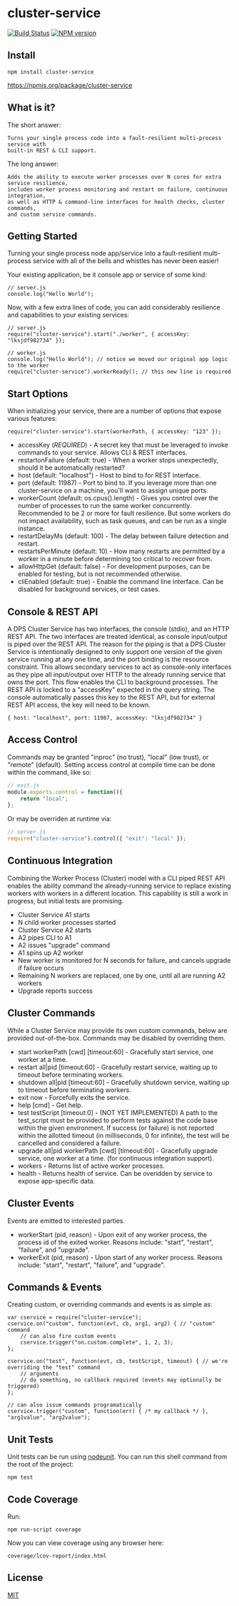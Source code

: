 # cluster-service

[![Build Status](https://travis-ci.org/godaddy/node-cluster-service.png)](https://travis-ci.org/godaddy/node-cluster-service) [![NPM version](https://badge.fury.io/js/cluster-service.png)](http://badge.fury.io/js/cluster-service)


## Install

	npm install cluster-service

https://npmjs.org/package/cluster-service


## What is it?

The short answer:

	Turns your single process code into a fault-resilient multi-process service with
	built-in REST & CLI support.

The long answer:

	Adds the ability to execute worker processes over N cores for extra service resilience,
	includes worker process monitoring and restart on failure, continuous integration,
	as well as HTTP & command-line interfaces for health checks, cluster commands,
	and custom service commands.


 
## Getting Started

Turning your single process node app/service into a fault-resilient multi-process service with all of the bells and whistles has never been easier!

Your existing application, be it console app or service of some kind:

	// server.js
	console.log("Hello World");

Now, with a few extra lines of code, you can add considerably resilience and capabilities to your existing services:

	// server.js
	require("cluster-service").start("./worker", { accessKey: "lksjdf982734" });

	// worker.js
	console.log("Hello World"); // notice we moved our original app logic to the worker
	require("cluster-service").workerReady(); // this new line is required

	

## Start Options

When initializing your service, there are a number of options that expose various features:

	require("cluster-service").start(workerPath, { accessKey: "123" });

* accessKey (*REQUIRED*) - A secret key that must be leveraged to invoke commands to your service. Allows CLI & REST interfaces.
* restartonFailure (default: true) - When a worker stops unexpectedly, should it be automatically restarted?
* host (default: "localhost") - Host to bind to for REST interface.
* port (default: 11987) - Port to bind to. If you leverage more than one cluster-service on a machine, you'll want to assign unique ports.
* workerCount (default: os.cpus().length) - Gives you control over the number of processes to run the same worker concurrently. Recommended to be 2 or more for fault resilience. But some workers do not impact availability, such as task queues, and can be run as a single instance.
* restartDelayMs (default: 100) - The delay between failure detection and restart.
* restartsPerMinute (default: 10) - How many restarts are permitted by a worker in a minute before determining too critical to recover from.
* allowHttpGet (default: false) - For development purposes, can be enabled for testing, but is not recommended otherwise.
* cliEnabled (default: true) - Enable the command line interface. Can be disabled for background services, or test cases.
 


## Console & REST API

A DPS Cluster Service has two interfaces, the console (stdio), and an HTTP REST API. The two interfaces are treated identical, as console input/output is piped over the REST API. The reason for the piping is that a DPS Cluster Service is intentionally designed to only support one version of the given service running at any one time, and the port binding is the resource constraint. This allows secondary services to act as console-only interfaces as they pipe all input/output over HTTP to the already running service that owns the port. This flow enables the CLI to background processes.
The REST API is locked to a "accessKey" expected in the query string. The console automatically passes this key to the REST API, but for external REST API access, the key will need to be known.

	{ host: "localhost", port: 11987, accessKey: "lksjdf982734" }


## Access Control

Commands may be granted "inproc" (no trust), "local" (low trust), or "remote" (default). Setting access control at compile time can be done within the command, like so:

```javascript
// exit.js
module.exports.control = function(){
	return "local";
};
```

Or may be overriden at runtime via:

```javascript
// server.js
require("cluster-service").control({ "exit": "local" });
```


## Continuous Integration

Combining the Worker Process (Cluster) model with a CLI piped REST API enables the ability command the already-running service to replace existing workers with workers in a different location. This capability is still a work in progress, but initial tests are promising.

* Cluster Service A1 starts
* N child worker processes started
* Cluster Service A2 starts
* A2 pipes CLI to A1
* A2 issues "upgrade" command
* A1 spins up A2 worker
* New worker is monitored for N seconds for failure, and cancels upgrade if failure occurs
* Remaining N workers are replaced, one by one, until all are running A2 workers
* Upgrade reports success
 

## Cluster Commands

While a Cluster Service may provide its own custom commands, below are provided out-of-the-box. Commands may be disabled by overriding them.

* start workerPath [cwd] [timeout:60] - Gracefully start service, one worker at a time.
* restart all|pid [timeout:60] - Gracefully restart service, waiting up to timeout before terminating workers.
* shutdown all|pid [timeout:60] - Gracefully shutdown service, waiting up to timeout before terminating workers.
* exit now - Forcefully exits the service.
* help [cmd] - Get help.
* test testScript [timeout:0] - (NOT YET IMPLEMENTED) A path to the test_script must be provided to perform tests against the code base within the given environment. If success (or failure) is not reported within the allotted timeout (in milliseconds, 0 for infinite), the test will be cancelled and considered a failure.
* upgrade all|pid workerPath [cwd] [timeout:60] - Gracefully upgrade service, one worker at a time. (for continuous integration support).
* workers - Returns list of active worker processes.
* health - Returns health of service. Can be overidden by service to expose app-specific data.


## Cluster Events

Events are emitted to interested parties.

* workerStart (pid, reason) - Upon exit of any worker process, the process id of the exited worker. Reasons include: "start", "restart", "failure", and "upgrade".
* workerExit (pid, reason) - Upon start of any worker process. Reasons include: "start", "restart", "failure", and "upgrade".


## Commands & Events

Creating custom, or overriding commands and events is as simple as:

	var cservice = require("cluster-service");
	cservice.on("custom", function(evt, cb, arg1, arg2) { // "custom" command
		// can also fire custom events
		cservice.trigger("on.custom.complete", 1, 2, 3);
	};
	
	cservice.on("test", function(evt, cb, testScript, timeout) { // we're overriding the "test" command
		// arguments
		// do something, no callback required (events may optionally be triggered)
	}; 
	
	// can also issue commands programatically
	cservice.trigger("custom", function(err) { /* my callback */ }, "arg1value", "arg2value");


## Unit Tests

Unit tests can be run using [nodeunit](https://github.com/caolan/nodeunit). You can run this shell command from the root of the project:

	npm test
	

## Code Coverage

Run:

	npm run-script coverage

Now you can view coverage using any browser here:

	coverage/lcov-report/index.html


## License

[MIT](https://github.com/godaddy/node-cluster-service/blob/master/LICENSE.txt)
